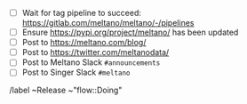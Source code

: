 <!---
1. Set the MR to delete the `release-next` branch when merged
2. The MR's title should be something similar to 
   "Bump version: N.XX.zz -> N.YY.ww"
3. Don't set the MR to be automatically merged when the pipeline succeeds.
--->
- [ ] Wait for tag pipeline to succeed: https://gitlab.com/meltano/meltano/-/pipelines
- [ ] Ensure https://pypi.org/project/meltano/ has been updated
- [ ] Post to https://meltano.com/blog/
- [ ] Post to https://twitter.com/meltanodata/
- [ ] Post to Meltano Slack `#announcements`
- [ ] Post to Singer Slack `#meltano`

/label ~Release ~"flow::Doing" 
